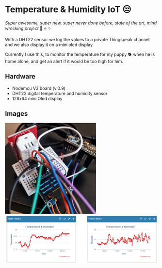 # Temperature & Humidity IoT :unamused:

*Super awesome, super new, super never done before, state of the art, mind wrecking project* :star2: :star: :sparkles:

With a DHT22 sensor we log the values to a private Thingspeak channel and we also display it on a mini oled display.

Currently I use this, to monitor the temperature for my puppy :dog2: when he is home alone,
and get an alert if it would be too high for him.

## Hardware
- Nodemcu V3 board (v.0.9)
- DHT22 digital temperature and humidity sensor
- 128x64 mini Oled display

## Images
<img  width=300 src="art/assembled_board.jpg" />

<img  width=640 src="art/thingspeak_charts.png" />
